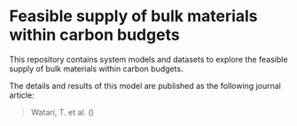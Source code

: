 # Feasible supply of bulk materials within carbon budgets

This repository contains system models and datasets to explore the feasible supply of bulk materials within carbon budgets.

The details and results of this model are published as the following journal article:

>Watari, T. et al. ()
